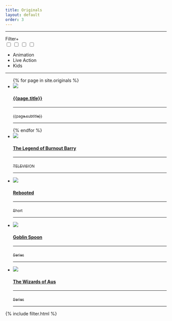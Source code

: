 ```yaml
---
title: Originals
layout: default
order: 3
---
```

<section>
<hr>
    <div id="filter"><label for="filter_options">Filter</label><label for="filter_options">+</label></div>
    <input type="checkbox" id="filter_options" autocomplete="off" class="hidden" />
    <!--Manual inputs for options Entry-->
    <input type="checkbox" id="filter_option1" autocomplete="off" class="hidden filter_checkbox" />
    <input type="checkbox" id="filter_option2" autocomplete="off" class="hidden filter_checkbox" />
    <input type="checkbox" id="filter_option3" autocomplete="off" class="hidden filter_checkbox" />
    <ul class="checkbox-circle filter_options ">
      <!--Manual Loop options Entry-->
      <li><label for="filter_option1" class="filter_option1">Animation</label></li>
      <li><label for="filter_option2" class="filter_option2">Live Action</label></li>
      <li><label for="filter_option3" class="filter_option3">Kids</label></li>
    </ul>
    <hr>
    <article>
      <ul class="projectlist">
       {% for page in site.originals %}
        <li class="{{page.type}}"><a href="{{page.path}}"><img src="{{ relBase }}img/projects/{{ page.img }}">
          <h4>{{page.title}}</h4>
          <hr><sub>{{page.subtitle}}</sub>
          <hr></a>
        </li>
        {% endfor %}
        <li class="filter_option2 filter_option3"><a href="the-legend-of-burnout-barry/"><img
              src="../img/projects/barry.jpg">
            <h4>The Legend of Burnout Barry</h4>
            <hr><sub>TELEVISION</sub>
            <hr>
          </a></li>
        <li class="filter_option1"><a href="rebooted/"><img src="../img/projects/rebooted.jpg">
          <h4>Rebooted</h4>
          <hr><sub>Short</sub>
          <hr></a>
        </li>
        <li class="filter_option1"><a href="goblin-spoon/"><img src="../img/projects/goblinspoon.jpg">
          <h4>Goblin Spoon</h4>
          <hr><sub>Series</sub>
          <hr></a>
        </li>
        <li class="filter_option2"><a href="the-wizards-of-aus/"><img src="../img/projects/wizards.jpg">
          <h4>The Wizards of Aus</h4>
          <hr><sub>Series</sub>
          <hr></a>
        </li>
      </ul>
    </article>
  </section>
  {% include filter.html %}